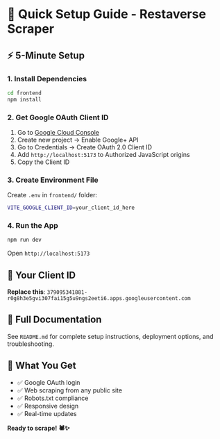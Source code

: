 # 🚀 Quick Setup Guide - Restaverse Scraper

## ⚡ **5-Minute Setup**

### **1. Install Dependencies**
```bash
cd frontend
npm install
```

### **2. Get Google OAuth Client ID**
1. Go to [Google Cloud Console](https://console.cloud.google.com/)
2. Create new project → Enable Google+ API
3. Go to Credentials → Create OAuth 2.0 Client ID
4. Add `http://localhost:5173` to Authorized JavaScript origins
5. Copy the Client ID

### **3. Create Environment File**
Create `.env` in `frontend/` folder:
```bash
VITE_GOOGLE_CLIENT_ID=your_client_id_here
```

### **4. Run the App**
```bash
npm run dev
```
Open `http://localhost:5173`

## 🔑 **Your Client ID**
**Replace this**: `379095341881-r0g8h3e5gvi307fai15g5u9ngs2eeti6.apps.googleusercontent.com`

## 📖 **Full Documentation**
See `README.md` for complete setup instructions, deployment options, and troubleshooting.

## 🎯 **What You Get**
- ✅ Google OAuth login
- ✅ Web scraping from any public site
- ✅ Robots.txt compliance
- ✅ Responsive design
- ✅ Real-time updates

**Ready to scrape! 🕷️✨** 